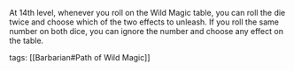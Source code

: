 At 14th level, whenever you roll on the Wild Magic table, you can roll the die twice and choose which of the two effects to unleash. If you roll the same number on both dice, you can ignore the number and choose any effect on the table.

tags: [[Barbarian#Path of Wild Magic]]